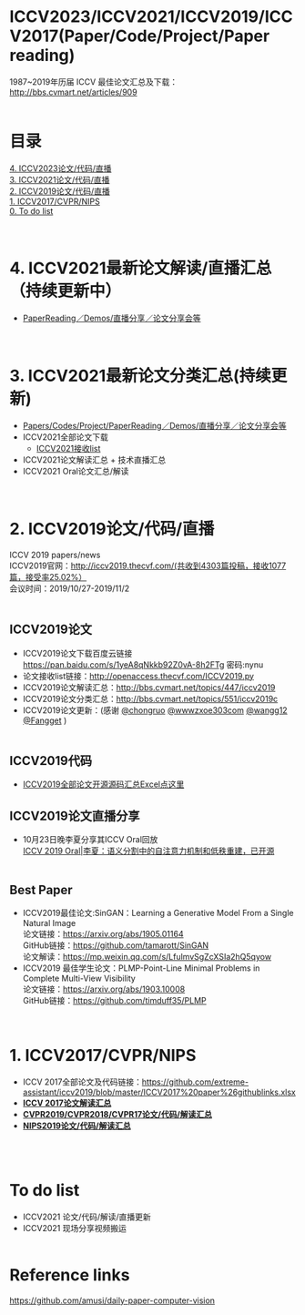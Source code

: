 # ICCV2023/ICCV2021/ICCV2019/ICCV2017(Paper/Code/Project/Paper reading)

1987~2019年历届 ICCV 最佳论文汇总及下载：http://bbs.cvmart.net/articles/909
<br><br>

# 目录

[4. ICCV2023论文/代码/直播](#4)<br>
[3. ICCV2021论文/代码/直播](#3)<br>
[2. ICCV2019论文/代码/直播](#2)<br>
[1. ICCV2017/CVPR/NIPS](#1)<br>
[0. To do list](#todolist)<br>




<br>
<a name="4"/> 
 
# 4. ICCV2021最新论文解读/直播汇总（持续更新中）
* [PaperReading／Demos/直播分享／论文分享会等](https://github.com/extreme-assistant/ICCV2021-Paper-Code-Interpretation/blob/master/ICCV2023)


<br>
<a name="3"/> 

# 3. ICCV2021最新论文分类汇总(持续更新)
* [Papers/Codes/Project/PaperReading／Demos/直播分享／论文分享会等](https://github.com/extreme-assistant/ICCV2021-Paper-Code-Interpretation/blob/master/ICCV2021.md)
* ICCV2021全部论文下载
  * [ICCV2021接收list](https://docs.google.com/spreadsheets/u/1/d/e/2PACX-1vRfaTmsNweuaA0Gjyu58H_Cx56pGwFhcTYII0u1pg0U7MbhlgY0R6Y-BbK3xFhAiwGZ26u3TAtN5MnS/pubhtml)
* ICCV2021论文解读汇总 + 技术直播汇总
* ICCV2021 Oral论文汇总/解读



<br>
<a name="2"/> 

# 2. ICCV2019论文/代码/直播

ICCV 2019 papers/news<br>
ICCV2019官网：http://iccv2019.thecvf.com/(共收到4303篇投稿，接收1077篇，接受率25.02%）<br>
会议时间：2019/10/27-2019/11/2<br><br>

## ICCV2019论文

* ICCV2019论文下载百度云链接<br>https://pan.baidu.com/s/1yeA8qNkkb92Z0vA-8h2FTg  密码:nynu<br>
* 论文接收list链接：http://openaccess.thecvf.com/ICCV2019.py <br>
* ICCV2019论文解读汇总：http://bbs.cvmart.net/topics/447/iccv2019<br>
* ICCV2019论文分类汇总：http://bbs.cvmart.net/topics/551/iccv2019c<br>
* ICCV2019论文更新：(感谢 [@chongruo](https://github.com/chongruo) [@wwwzxoe303com](https://github.com/wwwzxoe303com) [@wangg12](https://github.com/wangg12) [@Fangget](https://github.com/FangGet) ) <br><br>


## ICCV2019代码
* [ICCV2019全部论文开源源码汇总Excel点这里](https://github.com/extreme-assistant/iccv2019/blob/master/ICCV2019_links.xlsx)<br>

## ICCV2019论文直播分享

* 10月23日晚李夏分享其ICCV Oral回放<br>
[ICCV 2019 Oral|李夏：语义分割中的自注意力机制和低秩重建，已开源](https://mp.weixin.qq.com/s/R5rLxU0KZP3uDa3nNaV9GQ)<br><br>


## Best Paper

*  ICCV2019最佳论文:SinGAN：Learning a Generative Model From a Single Natural Image<br>
论文链接：https://arxiv.org/abs/1905.01164<br>
GitHub链接：https://github.com/tamarott/SinGAN<br>
论文解读：https://mp.weixin.qq.com/s/LfulmvSgZcXSIa2hQ5qyow<br>
* ICCV2019 最佳学生论文：PLMP-Point-Line Minimal Problems in Complete Multi-View Visibility<br>
论文链接：https://arxiv.org/abs/1903.10008<br>
GitHub链接：https://github.com/timduff35/PLMP<br>


<br>
<a name="1"/> 


# 1. ICCV2017/CVPR/NIPS<br>
* ICCV 2017全部论文及代码链接：https://github.com/extreme-assistant/iccv2019/blob/master/ICCV2017%20paper%26githublinks.xlsx<br>
* [**ICCV 2017论文解读汇总**](http://bbs.cvmart.net/articles/1024)<br>
* [**CVPR2019/CVPR2018/CVPR17论文/代码/解读汇总**](https://github.com/extreme-assistant/cvpr2019)<br>
* [**NIPS2019论文/代码/解读汇总**](https://github.com/extreme-assistant/nips2019)<br><br>

<br>
<a name="todolist"/> 

# To do list<br>
* ICCV2021 论文/代码/解读/直播更新<br>
* ICCV2021 现场分享视频搬运<br><br>

# Reference links<br>
https://github.com/amusi/daily-paper-computer-vision
